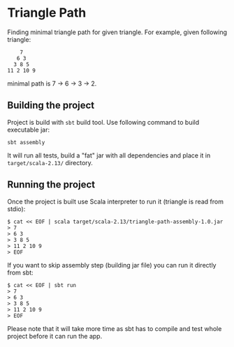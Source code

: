 # Triangle Path

Finding minimal triangle path for given triangle. For example, given following triangle:

```
    7
   6 3
  3 8 5
11 2 10 9
```

minimal path is 7 -> 6 -> 3 -> 2.

## Building the project

Project is build with `sbt` build tool. Use following command to build executable jar:

```
sbt assembly
```

It will run all tests, build a "fat" jar with all dependencies and place it in `target/scala-2.13/` directory.

## Running the project

Once the project is built use Scala interpreter to run it (triangle is read from stdio):

```
$ cat << EOF | scala target/scala-2.13/triangle-path-assembly-1.0.jar
> 7
> 6 3
> 3 8 5
> 11 2 10 9
> EOF
```

If you want to skip assembly step (building jar file) you can run it directly from sbt:

```
$ cat << EOF | sbt run
> 7
> 6 3
> 3 8 5
> 11 2 10 9
> EOF
```

Please note that it will take more time as sbt has to compile and test whole project before it can run the app.
